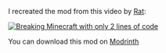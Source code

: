 I recreated the mod from this video by [Rat](https://www.youtube.com/@doctor4t):

[![Breaking Minecraft with only 2 lines of code](https://img.youtube.com/vi/1WUpXsiE1Ok/0.jpg)](https://www.youtube.com/watch?v=1WUpXsiE1Ok)

You can download this mod on [Modrinth](https://modrinth.com/mod/agony)
